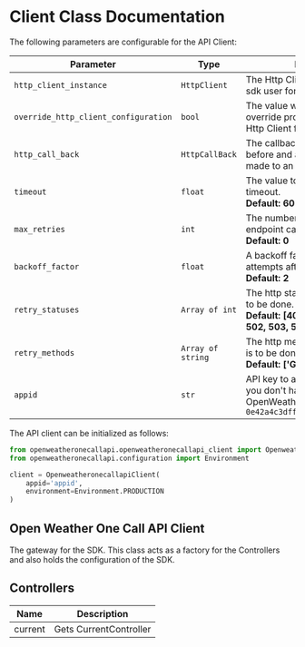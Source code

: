 
# Client Class Documentation

The following parameters are configurable for the API Client:

| Parameter | Type | Description |
|  --- | --- | --- |
| `http_client_instance` | `HttpClient` | The Http Client passed from the sdk user for making requests |
| `override_http_client_configuration` | `bool` | The value which determines to override properties of the passed Http Client from the sdk user |
| `http_call_back` | `HttpCallBack` | The callback value that is invoked before and after an HTTP call is made to an endpoint |
| `timeout` | `float` | The value to use for connection timeout. <br> **Default: 60** |
| `max_retries` | `int` | The number of times to retry an endpoint call if it fails. <br> **Default: 0** |
| `backoff_factor` | `float` | A backoff factor to apply between attempts after the second try. <br> **Default: 2** |
| `retry_statuses` | `Array of int` | The http statuses on which retry is to be done. <br> **Default: [408, 413, 429, 500, 502, 503, 504, 521, 522, 524]** |
| `retry_methods` | `Array of string` | The http methods on which retry is to be done. <br> **Default: ['GET', 'PUT']** |
| `appid` | `str` | API key to authorize requests. If you don't have an OpenWeatherMap API key, use `0e42a4c3dff34f7e42dbfcd804a5c917` |

The API client can be initialized as follows:

```python
from openweatheronecallapi.openweatheronecallapi_client import OpenweatheronecallapiClient
from openweatheronecallapi.configuration import Environment

client = OpenweatheronecallapiClient(
    appid='appid',
    environment=Environment.PRODUCTION
)
```

## Open Weather One Call API Client

The gateway for the SDK. This class acts as a factory for the Controllers and also holds the configuration of the SDK.

## Controllers

| Name | Description |
|  --- | --- |
| current | Gets CurrentController |

